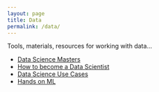 ```yaml
---
layout: page
title: Data
permalink: /data/
---
```


Tools, materials, resources for working with data...

- [Data Science Masters](http://datasciencemasters.org)
- [How to become a Data Scientist](https://www.experfy.com/blog/how-to-become-a-data-scientist-part-1-3)
- [Data Science Use Cases](https://www.kaggle.com/wiki/DataScienceUseCases)
- [Hands on ML](https://github.com/ageron/handson-ml)